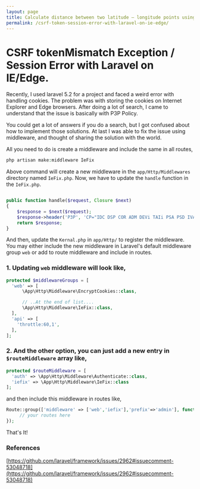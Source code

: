 ```yaml
---
layout: page
title: Calculate distance between two latitude – longitude points using MySQL.
permalink: /csrf-token-session-error-with-laravel-on-ie-edge/
---
```


# CSRF tokenMismatch Exception / Session Error with Laravel on IE/Edge.

Recently, I used laravel 5.2 for a project and faced a weird error with handling cookies. The problem was with storing the cookies on Internet Explorer and Edge browsers. After doing a lot of search, I came to understand that the issue is basically with P3P Policy.

You could get a lot of answers if you do a search, but I got confused about how to implement those solutions. At last I was able to fix the issue using middleware, and thought of sharing the solution with the world.

All you need to do is create a middleware and include the same in all routes,

```php
php artisan make:middleware IeFix
```

Above command will create a new middleware in the `app/Http/Middlewares` directory named `IeFix.php`. Now, we have to update the `handle` function in the `IeFix.php`.

```php

public function handle($request, Closure $next)
{
    $response = $next($request);
    $response->header('P3P', 'CP="IDC DSP COR ADM DEVi TAIi PSA PSD IVAi IVDi CONi HIS OUR IND CNT"');
    return $response;
}

```

And then, update the `Kernal.php` in `app/Http/` to register the middleware. You may either include the new middleware in Laravel's default middleware group `web` or add to route middleware and include in routes.

### 1. Updating `web` middleware will look like,

```php
protected $middlewareGroups = [
  'web' => [
      \App\Http\Middleware\EncryptCookies::class,

      // ..At the end of list....
      \App\Http\Middleware\IeFix::class,
  ],
  'api' => [
    'throttle:60,1',
  ],
];
```

### 2. And the other option, you can just add a new entry in `$routeMiddleware` array like,

```php
protected $routeMiddleware = [
  'auth' => \App\Http\Middleware\Authenticate::class,
  'iefix' => \App\Http\Middleware\IeFix::class
];
```

and then include this middleware in routes like,

```php
Route::group(['middleware' => ['web','iefix'],'prefix'=>'admin'], function () {
     // your routes here
});
```

That's It!

### References

[https://github.com/laravel/framework/issues/2962#issuecomment-53048718](https://github.com/laravel/framework/issues/2962#issuecomment-53048718)
